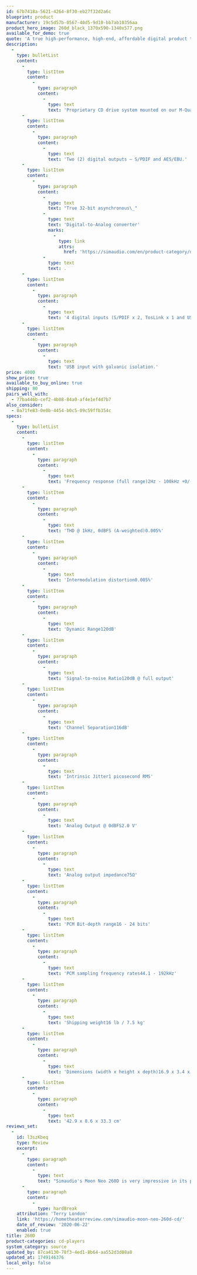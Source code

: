 ```yaml
---
id: 67b7418a-5621-4264-8f30-eb27f32d2a6c
blueprint: product
manufacturer: 19c5d57b-0567-40d5-9d10-bb7ab10356aa
product_hero_image: 260d_black_1370x590-1340x577.png
available_for_demo: true
quote: 'A true high-performance, high-end, affordable digital product that meets current and future needs. The MOON 260D CD transport with optional 32-bit DAC is the next evolutionary step in combining high-performance, useful features, CD playback and music streaming all into one chassis.'
description:
  -
    type: bulletList
    content:
      -
        type: listItem
        content:
          -
            type: paragraph
            content:
              -
                type: text
                text: 'Proprietary CD drive system mounted on our M-Quattro gel-based 4-point floating suspension for vibration damping, allowing ambient and spatial cues in your recordings to come to life like never before.'
      -
        type: listItem
        content:
          -
            type: paragraph
            content:
              -
                type: text
                text: 'Two (2) digital outputs – S/PDIF and AES/EBU.'
      -
        type: listItem
        content:
          -
            type: paragraph
            content:
              -
                type: text
                text: "True 32-bit asynchronous\_"
              -
                type: text
                text: 'Digital-to-Analog converter'
                marks:
                  -
                    type: link
                    attrs:
                      href: 'https://simaudio.com/en/product-category/digital-products/'
              -
                type: text
                text: .
      -
        type: listItem
        content:
          -
            type: paragraph
            content:
              -
                type: text
                text: '4 digital inputs (S/PDIF x 2, TosLink x 1 and USB x 1) allowing for a connection to virtually any digital source.'
      -
        type: listItem
        content:
          -
            type: paragraph
            content:
              -
                type: text
                text: 'USB input with galvanic isolation.'
price: 4000
show_price: true
available_to_buy_online: true
shipping: 80
pairs_well_with:
  - 77ba446b-cef2-4b08-84a0-af4e1ef4d7b7
also_consider:
  - 0a71fe83-0e0b-4454-b0c5-09c59ffb354c
specs:
  -
    type: bulletList
    content:
      -
        type: listItem
        content:
          -
            type: paragraph
            content:
              -
                type: text
                text: 'Frequency response (full range)2Hz - 100kHz +0/-3dB'
      -
        type: listItem
        content:
          -
            type: paragraph
            content:
              -
                type: text
                text: 'THD @ 1kHz, 0dBFS (A-weighted)0.005%'
      -
        type: listItem
        content:
          -
            type: paragraph
            content:
              -
                type: text
                text: 'Intermodulation distortion0.005%'
      -
        type: listItem
        content:
          -
            type: paragraph
            content:
              -
                type: text
                text: 'Dynamic Range120dB'
      -
        type: listItem
        content:
          -
            type: paragraph
            content:
              -
                type: text
                text: 'Signal-to-noise Ratio120dB @ full output'
      -
        type: listItem
        content:
          -
            type: paragraph
            content:
              -
                type: text
                text: 'Channel Separation116dB'
      -
        type: listItem
        content:
          -
            type: paragraph
            content:
              -
                type: text
                text: 'Intrinsic Jitter1 picosecond RMS'
      -
        type: listItem
        content:
          -
            type: paragraph
            content:
              -
                type: text
                text: 'Analog Output @ 0dBFS2.0 V'
      -
        type: listItem
        content:
          -
            type: paragraph
            content:
              -
                type: text
                text: 'Analog output impedance75Ω'
      -
        type: listItem
        content:
          -
            type: paragraph
            content:
              -
                type: text
                text: 'PCM Bit-depth range16 - 24 bits'
      -
        type: listItem
        content:
          -
            type: paragraph
            content:
              -
                type: text
                text: 'PCM sampling frequency rates44.1 - 192kHz'
      -
        type: listItem
        content:
          -
            type: paragraph
            content:
              -
                type: text
                text: 'Shipping weight16 lb / 7.5 kg'
      -
        type: listItem
        content:
          -
            type: paragraph
            content:
              -
                type: text
                text: 'Dimensions (width x height x depth)16.9 x 3.4 x 13.1 in'
      -
        type: listItem
        content:
          -
            type: paragraph
            content:
              -
                type: text
                text: '42.9 x 8.6 x 33.3 cm'
reviews_set:
  -
    id: l3szKbeq
    type: Review
    excerpt:
      -
        type: paragraph
        content:
          -
            type: text
            text: "Simaudio's Moon Neo 260D is very impressive in its performance, particularly in the areas of timbres/tonality, accurate soundstaging, and punchy powerful dynamics and bass extension. It is a good-looking piece of equipment that was enjoyable to use and is built to give its owner trouble-free use for a long time. If you still spin CDs, it provides a high-level transport for your collection, along with the ability to be driven by your computer or streamer. If you are looking for a DAC or CD player in this price range, I highly recommend you listen to the Moon Neo 260D before you purchase your next piece of equipment."
      -
        type: paragraph
        content:
          -
            type: hardBreak
    attribution: 'Terry London'
    link: 'https://hometheaterreview.com/simaudio-moon-neo-260d-cd/'
    date_of_review: '2020-06-22'
    enabled: true
title: 260D
product-categories: cd-players
system_category: source
updated_by: 87ca4130-78f3-4ed1-8b64-aa552d3d08a8
updated_at: 1749146376
local_only: false
---
```

